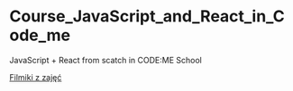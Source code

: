 # Course_JavaScript_and_React_in_Code_me

JavaScript + React from scatch in CODE:ME School

<a href="https://www.youtube.com/playlist?list=PLLYCImnsvppqg3CafvQg6kyyi__OqmyCo" title="Filmiki z zajęć" target="_blank" rel="noreferrer">Filmiki z zajęć</a>
